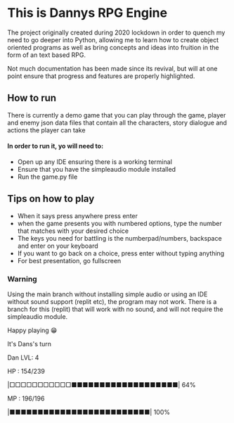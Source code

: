 # This is Dannys RPG Engine

The project originally created during 2020 lockdown in order to quench my need to go deeper into Python, allowing me to learn how to create object oriented programs as well as bring concepts and ideas into fruition in the form of an text based RPG.

Not much documentation has been made since its revival, but will at one point ensure that progress and features are properly highlighted.
## How to run
There is currently a demo game that you can play through the game, player and enemy json data files that contain all the characters, story dialogue and actions the player can take

#### In order to run it, yo will need to:
- Open up any IDE ensuring there is a working terminal
- Ensure that you have the simpleaudio module installed
- Run the game.py file

## Tips on how to play
- When it says press anywhere press enter
- when the game presents you with numbered options, type the number that matches with your desired choice
- The keys you need for battling is the numberpad/numbers, backspace and enter on your keyboard
- If you want to go back on a choice, press enter without typing anything
- For best presentation, go fullscreen

### Warning

Using the main branch without installing simple audio or using an IDE without sound support (replit etc), the program may not work.
There is a branch for this (replit) that will work with no sound, and will not require the simpleaudio module.

Happy playing 😁

 It's Dans's turn

Dan   LVL: 4

  HP : 154/239
  
 |□□□□□□□□□□□■■■■■■■■■■■■■■■■■■■|  64%

  MP : 196/196
  
 |■■■■■■■■■■■■■■■■■■■■■■■■■|  100%
